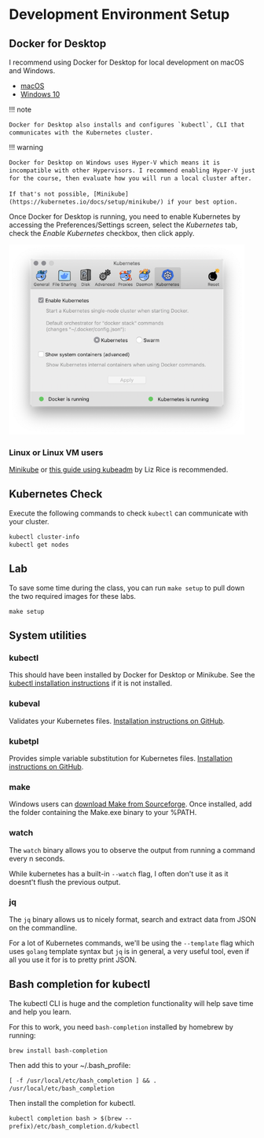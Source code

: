 # Development Environment Setup

## Docker for Desktop

I recommend using Docker for Desktop for local development on macOS and Windows.

- [macOS](https://download.docker.com/mac/edge/Docker.dmg)
- [Windows 10](https://download.docker.com/win/edge/Docker%20for%20Windows%20Installer.exe)

!!! note

    Docker for Desktop also installs and configures `kubectl`, CLI that communicates with the Kubernetes cluster.

!!! warning

    Docker for Desktop on Windows uses Hyper-V which means it is incompatible with other Hypervisors. I recommend enabling Hyper-V just for the course, then evaluate how you will run a local cluster after. 

    If that's not possible, [Minikube](https://kubernetes.io/docs/setup/minikube/) if your best option.

Once Docker for Desktop is running, you need to enable Kubernetes by accessing the Preferences/Settings screen, select the *Kubernetes* tab, check the *Enable Kubernetes* checkbox, then click apply.

<img alt="" src="/media/img/enable-kubernetes.png" width="480" />

### Linux or Linux VM users

[Minikube](https://kubernetes.io/docs/setup/minikube/) or [this guide using kubeadm](https://medium.com/@lizrice/kubernetes-in-vagrant-with-kubeadm-21979ded6c63) by Liz Rice is recommended.

## Kubernetes Check

Execute the following commands to check `kubectl` can communicate with your cluster.

    kubectl cluster-info
    kubectl get nodes

## Lab 

To save some time during the class, you can run `make setup` to pull down the two required images for these labs.

    make setup

## System utilities

### kubectl

This should have been installed by Docker for Desktop or Minikube. See the [kubectl installation instructions](https://kubernetes.io/docs/tasks/tools/install-kubectl/) if it is not installed.

### kubeval

Validates your Kubernetes files. [Installation instructions on GitHub](https://github.com/garethr/kubeval#installation).

### kubetpl

Provides simple variable substitution for Kubernetes files. [Installation instructions on GitHub](https://github.com/shyiko/kubetpl#installation).

### make

Windows users can [download Make from Sourceforge](https://sourceforge.net/projects/gnuwin32/files/make/3.81/). Once installed, add the folder containing the Make.exe binary to your %PATH.

### watch

The `watch` binary allows you to observe the output from running a command every n seconds.

While kubernetes has a built-in `--watch` flag, I often don't use it as it doesnt't flush the previous output.

### jq

The `jq` binary allows us to nicely format, search and extract data from JSON on the commandline. 

For a lot of Kubernetes commands, we'll be using the `--template` flag which uses `golang` template syntax but `jq` is in general, a very useful tool, even if all you use it for is to pretty print JSON.


## Bash completion for kubectl

The kubectl CLI is huge and the completion functionality will help save time and help you learn.

For this to work, you need `bash-completion` installed by homebrew by running:

    brew install bash-completion

Then add this to your ~/.bash_profile:

    [ -f /usr/local/etc/bash_completion ] && . /usr/local/etc/bash_completion

Then install the completion for kubectl.

    kubectl completion bash > $(brew --prefix)/etc/bash_completion.d/kubectl
